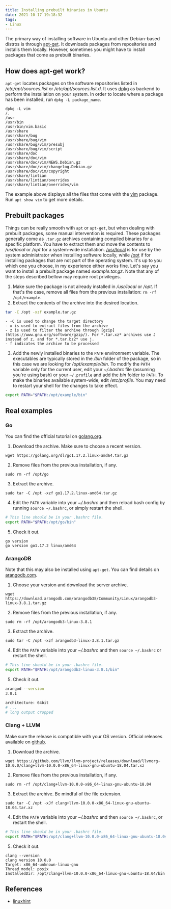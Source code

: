 ```yaml
---
title: Installing prebuilt binaries in Ubuntu
date: 2021-10-17 19:18:32
tags:
- Linux
---
```


The primary way of installing software in Ubuntu and other Debian-based distros is through
[apt-get](https://linux.die.net/man/8/apt-get). It downloads packages from repositories and
installs them locally. However, sometimes you might have to install packages that come
as prebuilt binaries.

## How does apt-get work?

`apt-get` locates packages on the software repositories listed in */etc/apt/sources.list* or */etc/apt/sources.list.d*.
It uses [dpkg](https://man7.org/linux/man-pages/man1/dpkg.1.html) as backend to perform the installation on your system.
In order to locate where a package has been installed, run `dpkg -L package_name`.
```
dpkg -L vim
/.
/usr
/usr/bin
/usr/bin/vim.basic
/usr/share
/usr/share/bug
/usr/share/bug/vim
/usr/share/bug/vim/presubj
/usr/share/bug/vim/script
/usr/share/doc
/usr/share/doc/vim
/usr/share/doc/vim/NEWS.Debian.gz
/usr/share/doc/vim/changelog.Debian.gz
/usr/share/doc/vim/copyright
/usr/share/lintian
/usr/share/lintian/overrides
/usr/share/lintian/overrides/vim
```
The example above displays all the files that come with the [vim](https://www.vim.org/) package. Run `apt show vim` to get more details.

## Prebuilt packages

Things can be really smooth with `apt` or `apt-get`, but when dealing with prebuilt packages, some manual intervention is required.
These packages generally come as `.tar.gz` archives containing compiled binaries for a specific platform. You have to extract them and
move the contents to */usr/local* or */opt* for a system-wide installation. [/usr/local](https://refspecs.linuxfoundation.org/FHS_3.0/fhs/ch04s09.html)
is for use by the system administrator when installing software locally, while [/opt](https://refspecs.linuxfoundation.org/FHS_3.0/fhs/ch03s13.html)
if for installing packages that are not part of the operating system. It's up to you which one you choose, in my experience either
works fine. Let's say you want to install a prebuilt package named *example.tar.gz*. Note that any of the steps described bellow may require root privileges.
1. Make sure the package is not already installed in */usr/local* or */opt*. If that's the case, remove all files from the previous
installation: `rm -rf /opt/example`.
2. Extract the contents of the archive into the desired location.
```sh
tar -C /opt -xzf example.tar.gz 
```
    - -C is used to change the target directory
    - x is used to extract files from the archive
    - z is used to filter the archive through [gzip](https://www.gnu.org/software/gzip/). For *.tar.xz* archives use J instead of z, and for *.tar.bz2* use j.
    - f indicates the archive to be processed
3. Add the newly installed binaries to the `PATH` environment variable. The executables are typically stored in the */bin* folder of the package, so in this case we
are looking for */opt/example/bin*. To modify the `PATH` variable only for the current user, edit your *~/.bashrc* file (assuming you're using bash) or your `~/.profile` and add the *bin* folder
to `PATH`. To make the binaries available system-wide, edit */etc/profile*. You may need to restart your shell for the changes to take effect.
```sh
export PATH="$PATH:/opt/example/bin"
```

## Real examples

### Go

You can find the official tutorial on [golang.org](https://golang.org/doc/install).

1. Download the archive. Make sure to choose a recent version.
```
wget https://golang.org/dl/go1.17.2.linux-amd64.tar.gz
```
2. Remove files from the previous installation, if any.
```
sudo rm -rf /opt/go
```
3. Extract the archive.
```
sudo tar -C /opt -xzf go1.17.2.linux-amd64.tar.gz
```
4. Edit the `PATH` variable into your *~/.bashrc* and then reload bash config by running `source ~/.bashrc`, or simply restart the shell.
```sh
# This line should be in your .bashrc file.
export PATH="$PATH:/opt/go/bin"
```
5. Check it out.
```
go version
go version go1.17.2 linux/amd64
```

### ArangoDB

Note that this may also be installed using `apt-get`. You can find details on [arangodb.com](https://www.arangodb.com/download-major/ubuntu/).

1. Choose your version and download the server archive.
```
wget https://download.arangodb.com/arangodb38/Community/Linux/arangodb3-linux-3.8.1.tar.gz
```
2. Remove files from the previous installation, if any.
```
sudo rm -rf /opt/arangodb3-linux-3.8.1
```
3. Extract the archive.
```
sudo tar -C /opt -xzf arangodb3-linux-3.8.1.tar.gz 
```
4. Edit the `PATH` variable into your *~/.bashrc* and then `source ~/.bashrc` or restart the shell.
```sh
# This line should be in your .bashrc file.
export PATH="$PATH:/opt/arangodb3-linux-3.8.1/bin"
```
5. Check it out.
```sh
arangod --version
3.8.1

architecture: 64bit
# ...
# long output cropped
```

### Clang + LLVM

Make sure the release is compatible with your OS version. Official releases available on [github](https://github.com/llvm/llvm-project/releases).

1. Download the archive.
```
wget https://github.com/llvm/llvm-project/releases/download/llvmorg-10.0.0/clang+llvm-10.0.0-x86_64-linux-gnu-ubuntu-18.04.tar.xz
```
2. Remove files from the previous installation, if any.
```
sudo rm -rf /opt/clang+llvm-10.0.0-x86_64-linux-gnu-ubuntu-18.04
```
3. Extract the archive. Be mindful of the file extension.
```
sudo tar -C /opt -xJf clang+llvm-10.0.0-x86_64-linux-gnu-ubuntu-18.04.tar.xz
```
4. Edit the `PATH` variable into your *~/.bashrc* and then `source ~/.bashrc`, or restart the shell.
```sh
# This line should be in your .bashrc file.
export PATH="$PATH:/opt/clang+llvm-10.0.0-x86_64-linux-gnu-ubuntu-18.04/bin"
```
5. Check it out.
```
clang --version
clang version 10.0.0 
Target: x86_64-unknown-linux-gnu
Thread model: posix
InstalledDir: /opt/clang+llvm-10.0.0-x86_64-linux-gnu-ubuntu-18.04/bin
```

## References

* [linuxhint](https://linuxhint.com/apt-get-install-packages-to/)
